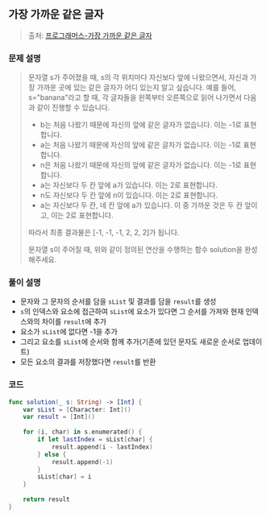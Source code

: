 ## 가장 가까운 같은 글자

> 출처: [프로그래머스-가장 가까운 같은 글자](https://school.programmers.co.kr/learn/courses/30/lessons/142086)

### 문제 설명
> 문자열 s가 주어졌을 때, s의 각 위치마다 자신보다 앞에 나왔으면서, 자신과 가장 가까운 곳에 있는 같은 글자가 어디 있는지 알고 싶습니다.
예를 들어, s="banana"라고 할 때,  각 글자들을 왼쪽부터 오른쪽으로 읽어 나가면서 다음과 같이 진행할 수 있습니다.
> - b는 처음 나왔기 때문에 자신의 앞에 같은 글자가 없습니다. 이는 -1로 표현합니다.
> - a는 처음 나왔기 때문에 자신의 앞에 같은 글자가 없습니다. 이는 -1로 표현합니다.
> - n은 처음 나왔기 때문에 자신의 앞에 같은 글자가 없습니다. 이는 -1로 표현합니다.
> - a는 자신보다 두 칸 앞에 a가 있습니다. 이는 2로 표현합니다.
> - n도 자신보다 두 칸 앞에 n이 있습니다. 이는 2로 표현합니다.
> - a는 자신보다 두 칸, 네 칸 앞에 a가 있습니다. 이 중 가까운 것은 두 칸 앞이고, 이는 2로 표현합니다.
> 
> 따라서 최종 결과물은 [-1, -1, -1, 2, 2, 2]가 됩니다.
> 
> 문자열 s이 주어질 때, 위와 같이 정의된 연산을 수행하는 함수 solution을 완성해주세요.

### 풀이 설명
- 문자와 그 문자의 순서를 담을 `sList` 및 결과를 담을 `result`를 생성
- `s`의 인덱스와 요소에 접근하여 `sList`에 요소가 있다면 그 순서를 가져와 현재 인덱스와의 차이를 `result`에 추가
- 요소가 `sList`에 없다면 -1을 추가
- 그리고 요소를 `sList`에 순서와 함께 추가(기존에 있던 문자도 새로운 순서로 업데이트)
- 모든 요소의 결과를 저장했다면 `result`를 반환

### 코드
```swift
func solution(_ s: String) -> [Int] {
    var sList = [Character: Int]()
    var result = [Int]()
    
    for (i, char) in s.enumerated() {
        if let lastIndex = sList[char] {
            result.append(i - lastIndex)
        } else {
            result.append(-1)
        }
        sList[char] = i
    }
    
    return result
}
```

